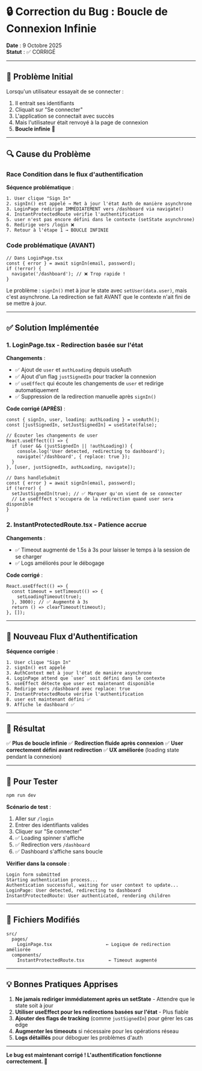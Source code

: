 # 🔒 Correction du Bug : Boucle de Connexion Infinie

**Date** : 9 Octobre 2025  
**Statut** : ✅ CORRIGÉ

---

## 🐛 Problème Initial

Lorsqu'un utilisateur essayait de se connecter :
1. Il entrait ses identifiants
2. Cliquait sur "Se connecter"
3. L'application se connectait avec succès
4. Mais l'utilisateur était renvoyé à la page de connexion
5. **Boucle infinie** 🔄

---

## 🔍 Cause du Problème

### Race Condition dans le flux d'authentification

**Séquence problématique** :
```
1. User clique "Sign In"
2. signIn() est appelé → Met à jour l'état Auth de manière asynchrone
3. LoginPage redirige IMMÉDIATEMENT vers /dashboard via navigate()
4. InstantProtectedRoute vérifie l'authentification
5. user n'est pas encore défini dans le contexte (setState asynchrone)
6. Redirige vers /login ❌
7. Retour à l'étape 1 → BOUCLE INFINIE
```

### Code problématique (AVANT)

```tsx
// Dans LoginPage.tsx
const { error } = await signIn(email, password);
if (!error) {
  navigate('/dashboard'); // ❌ Trop rapide !
}
```

Le problème : `signIn()` met à jour le state avec `setUser(data.user)`, mais c'est asynchrone. La redirection se fait AVANT que le contexte n'ait fini de se mettre à jour.

---

## ✅ Solution Implémentée

### 1. LoginPage.tsx - Redirection basée sur l'état

**Changements** :
- ✅ Ajout de `user` et `authLoading` depuis useAuth
- ✅ Ajout d'un flag `justSignedIn` pour tracker la connexion
- ✅ `useEffect` qui écoute les changements de `user` et redirige automatiquement
- ✅ Suppression de la redirection manuelle après `signIn()`

**Code corrigé (APRÈS)** :
```tsx
const { signIn, user, loading: authLoading } = useAuth();
const [justSignedIn, setJustSignedIn] = useState(false);

// Écouter les changements de user
React.useEffect(() => {
  if (user && (justSignedIn || !authLoading)) {
    console.log('User detected, redirecting to dashboard');
    navigate('/dashboard', { replace: true });
  }
}, [user, justSignedIn, authLoading, navigate]);

// Dans handleSubmit
const { error } = await signIn(email, password);
if (!error) {
  setJustSignedIn(true); // ✅ Marquer qu'on vient de se connecter
  // Le useEffect s'occupera de la redirection quand user sera disponible
}
```

### 2. InstantProtectedRoute.tsx - Patience accrue

**Changements** :
- ✅ Timeout augmenté de 1.5s à 3s pour laisser le temps à la session de se charger
- ✅ Logs améliorés pour le débogage

**Code corrigé** :
```tsx
React.useEffect(() => {
  const timeout = setTimeout(() => {
    setLoadingTimeout(true);
  }, 3000); // ✅ Augmenté à 3s
  return () => clearTimeout(timeout);
}, []);
```

---

## 🔄 Nouveau Flux d'Authentification

**Séquence corrigée** :
```
1. User clique "Sign In"
2. signIn() est appelé
3. AuthContext met à jour l'état de manière asynchrone
4. LoginPage attend que `user` soit défini dans le contexte
5. useEffect détecte que user est maintenant disponible
6. Redirige vers /dashboard avec replace: true
7. InstantProtectedRoute vérifie l'authentification
8. user est maintenant défini ✅
9. Affiche le dashboard ✅
```

---

## 🎯 Résultat

✅ **Plus de boucle infinie**
✅ **Redirection fluide après connexion**
✅ **User correctement défini avant redirection**
✅ **UX améliorée** (loading state pendant la connexion)

---

## 🧪 Pour Tester

```bash
npm run dev
```

**Scénario de test** :
1. Aller sur `/login`
2. Entrer des identifiants valides
3. Cliquer sur "Se connecter"
4. ✅ Loading spinner s'affiche
5. ✅ Redirection vers `/dashboard`
6. ✅ Dashboard s'affiche sans boucle

**Vérifier dans la console** :
```
Login form submitted
Starting authentication process...
Authentication successful, waiting for user context to update...
LoginPage: User detected, redirecting to dashboard
InstantProtectedRoute: User authenticated, rendering children
```

---

## 📝 Fichiers Modifiés

```
src/
  pages/
    LoginPage.tsx                    ← Logique de redirection améliorée
  components/
    InstantProtectedRoute.tsx         ← Timeout augmenté
```

---

## 💡 Bonnes Pratiques Apprises

1. **Ne jamais rediriger immédiatement après un setState** - Attendre que le state soit à jour
2. **Utiliser useEffect pour les redirections basées sur l'état** - Plus fiable
3. **Ajouter des flags de tracking** (comme `justSignedIn`) pour gérer les cas edge
4. **Augmenter les timeouts** si nécessaire pour les opérations réseau
5. **Logs détaillés** pour déboguer les problèmes d'auth

---

**Le bug est maintenant corrigé ! L'authentification fonctionne correctement. 🎉**

